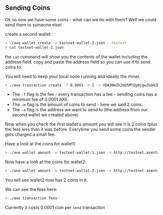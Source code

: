 ## Sending Coins

Ok so now we have some coins - what can we do with them? Well we could send them to someone else!

create a second wallet:

```bash
> ./axe wallet create -w testnet-wallet-2.json --testnet
> cat testnet-wallet-2.json
```

the `cat` command will show you the contents of the wallet including the address field. copy and paste the address field so you can use it to send coins to.

You will need to keep your local node running and ideally the miner.

```bash
> ./axe transaction create -f 0.0001 -m 2 -a VDA3NmZkZmQ5MTQyNjgwZGQ4ZDYzYjA1MjA4NjAxYjg1OWVlMWYyMmJkNTcxMWQ2 -w testnet-wallet-1.json -n http://testnet.axentro.io:3000
```

* The `-f` flag is the fee - every transaction has a fee - sending coins has a minimum fee of 0.0001 AXE.
* The `-m` flag is the amount of coins to send - here we said 2 coins.
* The `-a` flag is the address we want to send to (the address from our second wallet we created above)

Now when you check the first wallet's amount you will see it is 2 coins (plus the fee) less than it was before. Everytime you send some coins the sender gets charged a small fee.

Have a look at the coins for wallet1:

```bash
> ./axe wallet amount -w testnet-wallet-1.json -n http://testnet.axentro.io:3000
```

Now have a look at the coins for wallet2:

```bash
> ./axe wallet amount -w testnet-wallet-2.json -n http://testnet.axentro.io:3000
```

You will see wallet2 now has 2 coins in it.

We can see the fees here:

```bash
> ./axe transaction fees
```

Currently it costs 0.0001 coin per `send` transaction

